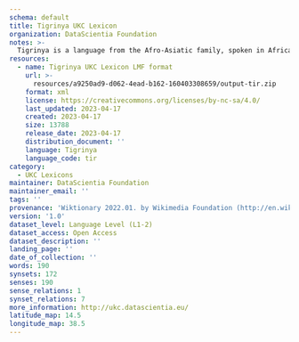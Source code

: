 ```yaml
---
schema: default
title: Tigrinya UKC Lexicon
organization: DataScientia Foundation
notes: >-
  Tigrinya is a language from the Afro-Asiatic family, spoken in Africa. The UKC Lexicon of Tigrinya is represented as a lexico-semantic network. It consists of words, word senses, synsets, as well as sense-level and synset-level relationships.
resources:
  - name: Tigrinya UKC Lexicon LMF format
    url: >-
      resources/a9250ad9-d062-4ead-b162-160403308659/output-tir.zip
    format: xml
    license: https://creativecommons.org/licenses/by-nc-sa/4.0/
    last_updated: 2023-04-17
    created: 2023-04-17
    size: 13788
    release_date: 2023-04-17
    distribution_document: ''
    language: Tigrinya
    language_code: tir
category:
  - UKC Lexicons
maintainer: DataScientia Foundation
maintainer_email: ''
tags: ''
provenance: 'Wiktionary 2022.01. by Wikimedia Foundation (http://en.wiktionary.org); CogNet 2.1 by Khuyagbaatar Batsuren, National University of Mongolia (http://cognet.ukc.disi.unitn.it); KinDiv: Kinship Diversity 1.0 by Temuulen Khishigsuren (http://ukc.disi.unitn.it/index.php/kinship/); Antonymy 1.0 by Gábor Bella (http://ukc.datascientia.eu); Princeton WordNet 2.1 by Princeton University (https://wordnet.princeton.edu)'
version: '1.0'
dataset_level: Language Level (L1-2)
dataset_access: Open Access
dataset_description: ''
landing_page: ''
date_of_collection: ''
words: 190
synsets: 172
senses: 190
sense_relations: 1
synset_relations: 7
more_information: http://ukc.datascientia.eu/
latitude_map: 14.5
longitude_map: 38.5
---
```


